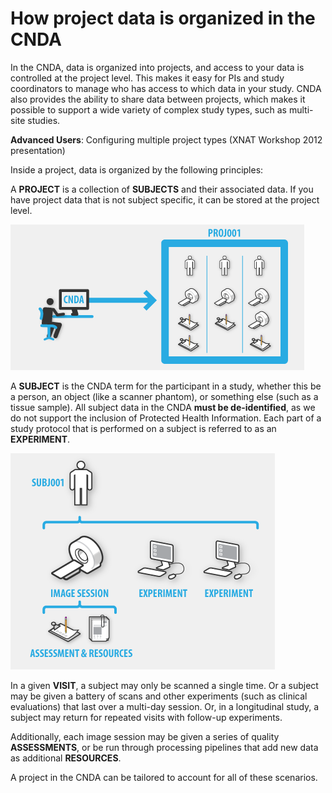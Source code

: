 # How project data is organized in the CNDA

In the CNDA, data is organized into projects, and access to your data is controlled at the project level. This makes it easy for PIs and study coordinators to manage who has access to which data in your study. CNDA also provides the ability to share data between projects, which makes it possible to support a wide variety of complex study types, such as multi-site studies. 

**Advanced Users**: Configuring multiple project types (XNAT Workshop 2012 presentation)

Inside a project, data is organized by the following principles:

A **PROJECT** is a collection of **SUBJECTS** and their associated data. If you have project data that is not subject specific, it can be stored at the project level.

![project level image](images/Addprojdata1.jpg)

A **SUBJECT** is the CNDA term for the participant in a study, whether this be a person, an object (like a scanner phantom), or something else (such as a tissue sample). All subject data in the CNDA **must be de-identified**, as we do not support the inclusion of Protected Health Information. Each part of a study protocol that is performed on a subject is referred to as an **EXPERIMENT**.

![subject level image](images/Addprojdata2.jpg)

In a given **VISIT**, a subject may only be scanned a single time. Or a subject may be given a battery of scans and other experiments (such as clinical evaluations) that last over a multi-day session. Or, in a longitudinal study, a subject may return for repeated visits with follow-up experiments.

Additionally, each image session may be given a series of quality **ASSESSMENTS**, or be run through processing pipelines that add new data as additional **RESOURCES**.

A project in the CNDA can be tailored to account for all of these scenarios.

